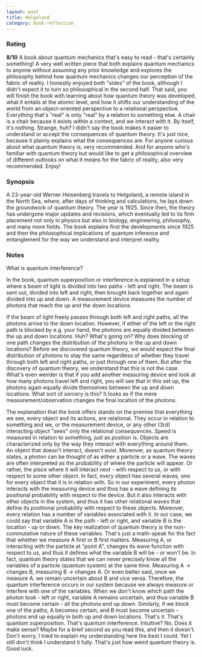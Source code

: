 ```yaml
---
layout: post
title: Helgoland
category: book-reflection
---
```


### Rating
**8/10** A book about quantum mechanics that's easy to read - that's certainly something! A very well written piece that both explains quantum mechanics to anyone without assuming any prior knowledge and explores the philosophy behind how quantum mechanics changes our perception of the fabric of reality. I honestly enjoyed both "sides" of the book, although I didn't expect it to turn so philosophical in the second half. That said, you will finish the book with learning about how quantum theory was developed, what it entails at the atomic level, and how it shifts our understanding of the world from an object-oriented perspective to a relational perspective. Everything that's "real" is only "real" by a relation to something else. A chair is a chair because it exists within a context, and we interact with it. By itself, it's nothing. Strange, huh? I didn't say the book makes it easier to understand or accept the consequences of quantum theory. It's just nice, because it plainly explains what the consequences are. For anyone curious about what quantum theory is, very recommended. And for anyone who's familiar with quantum theory but would like to get a philosophical overview of different outlooks on what it means for the fabric of reality, also very recommended. Enjoy!

### Synopsis
A 23-year-old Werner Heisenberg travels to Helgoland, a remote island in the North Sea, where, after days of thinking and calculations, he lays down the groundwork of quantum theory. The year is 1925. Since then, the theory has undergone major updates and revisions, which eventually led to its firm placement not only in physics but also in biology, engineering, philosophy, and many more fields. The book explains first the developments since 1925 and then the philosophical implications of quantum inference and entanglement for the way we understand and interpret reality.

### Notes
What is quantum interference?  
  
In the book, quantum superposition or interference is explained in a setup where a beam of light is divided into two paths - left and right. The beam is sent out, divided into left and right, then brought back together and again divided into up and down. A measurement device measures the number of photons that reach the up and the down locations.  
  
If the beam of light freely passes through both left and right paths, all the photons arrive to the down location. However, if either of the left or the right path is blocked by e.g. your hand, the photons are equally divided between the up and down locations. Huh? What's going on? Why does blocking of one path changes the distribution of the photons in the up and down locations? Before we discovered quantum theory, we would expect the final distribution of photons to stay the same regardless of whether they travel through both left and right paths, or just through one of them. But after the discovery of quantum theory, we understand that this is not the case. What's even weirder is that if you add another measuring device and look at how many photons travel left and right, you will see that in this set up, the photons again equally divide themselves between the up and down locations. What sort of sorcery is this? It looks as if the mere measurement/observation changes the final location of the photons.  
  
The explanation that the book offers stands on the premise that everything we see, every object and its actions, are relational. They occur in relation to something and we, or the measurement device, or any other (3rd) interacting object "sees" only the relational consequences. Speed is measured in relation to something, just as position is. Objects are characterized only by the way they interact with everything around them. An object that doesn't interact, doesn't exist. Moreover, as quantum theory states, a photon can be thought of as either a particle or a wave. The waves are often interpreted as the probability of where the particle will appear. Or rather, the place where it will interact next - with respect to us, or with respect to some other object. In fact, every object has several waves, one for every object that it is in relation with. So in our experiment, every photon interacts with the measuring device and thus has a wave defining its positional probability with respect to the device. But it also interacts with other objects in the system, and thus it has other relational waves that define its positional probability with respect to these objects. Moreover, every relation has a number of variables associated with it. In our case, we could say that variable A is the path - left or right, and variable B is the location - up or down. The key realization of quantum theory is the non-commutative nature of these variables. That's just a math-speak for the fact that whether we measure A first or B first matters. Measuring A, or interacting with the particle at "point A", changes its wave function with respect to us, and thus it defines what the variable B will be - or won't be. In fact, quantum theory states that we can never precisely know all the variables of a particle (quantum system) at the same time. Measuring A -> changes B, measuring B -> changes A. Or even better said, once we measure A, we remain uncertain about B and vice versa. Therefore, the quantum interference occurs in our system because we always measure or interfere with one of the variables. When we don't know which path the photon took - left or right, variable A remains uncertain, and thus variable B must become certain - all the photons end up down. Similarly, if we block one of the paths, A becomes certain, and B must become uncertain - photons end up equally in both up and down locations. That's it. That's quantum superposition. That's quantum interference. Intuitive? No. Does it make sense? Maybe for a brief second as you read this, and then it doesn't. Don't worry, I tried to explain my understanding here the best I could. Yet I still don't think I understand it fully. That's just how weird quantum theory is. Good luck.